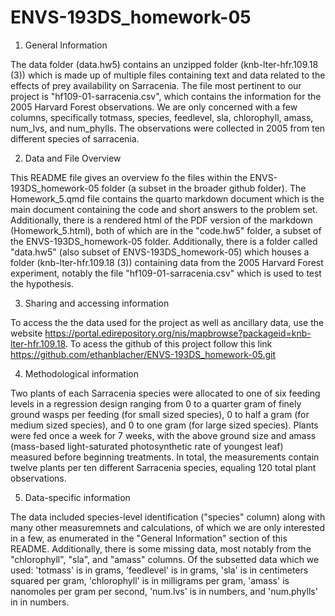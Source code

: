# ENVS-193DS_homework-05

1. General Information

The data folder (data.hw5) contains an unzipped folder (knb-lter-hfr.109.18 (3)) which is made up of multiple files containing text and data related to the effects of prey availability on Sarracenia. The file most pertinent to our project is "hf109-01-sarracenia.csv", which contains the information for the 2005 Harvard Forest observations. We are only concerned with a few columns, specifically totmass, species, feedlevel, sla, chlorophyll, amass, num_lvs, and num_phylls. The observations were collected in 2005 from ten different species of sarracenia.

2. Data and File Overview

This README file gives an overview fo the files within the ENVS-193DS_homework-05 folder (a subset in the broader github folder). The Homework_5.qmd file contains the quarto markdown document which is the main document containing the code and short answers to the problem set. Additionally, there is a rendered html of the PDF version of the markdown (Homework_5.html), both of which are in the "code.hw5" folder, a subset of the ENVS-193DS_homework-05 folder. Additionally, there is a folder called "data.hw5" (also subset of ENVS-193DS_homework-05) which houses a folder (knb-lter-hfr.109.18 (3)) containing data from the 2005 Harvard Forest experiment, notably the file "hf109-01-sarracenia.csv" which is used to test the hypothesis.

3. Sharing and accessing information

To access the the data used for the project as well as ancillary data, use the website https://portal.edirepository.org/nis/mapbrowse?packageid=knb-lter-hfr.109.18. To acess the github of this project follow this link https://github.com/ethanblacher/ENVS-193DS_homework-05.git

4. Methodological information

Two plants of each Sarracenia species were allocated to one of six feeding levels in a regression design ranging from 0 to a quarter gram of finely ground wasps per feeding (for small sized species), 0 to half a gram (for medium sized species), and 0 to one gram (for large sized species). Plants were fed once a week for 7 weeks, with the above ground size and amass (mass-based light-saturated photosynthetic rate of youngest leaf) measured before beginning treatments. In total, the measurements contain twelve plants per ten different Sarracenia species, equaling 120 total plant observations. 


5. Data-specific information

The data included species-level identification ("species" column) along with many other measuremnets and calculations, of which we are only interested in a few, as enumerated in the "General Information" section of this README. Additionally, there is some missing data, most notably from the "chlorophyll", "sla", and "amass" columns. Of the subsetted data which we used: 'totmass' is in grams, 'feedlevel' is in grams, 'sla' is in centimeters squared per gram, 'chlorophyll' is in milligrams per gram, 'amass' is nanomoles per gram per second, 'num.lvs' is in numbers, and 'num.phylls' in in numbers.
  
